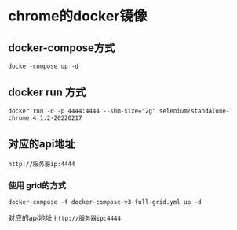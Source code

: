 # chrome的docker镜像

## docker-compose方式

`docker-compose up -d`

## docker run 方式

`docker run -d -p 4444:4444 --shm-size="2g" selenium/standalone-chrome:4.1.2-20220217`

## 对应的api地址

`http://服务器ip:4444`

### 使用 grid的方式
`docker-compose -f docker-compose-v3-full-grid.yml up -d`

对应的api地址 `http://服务器ip:4444`